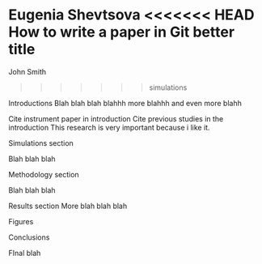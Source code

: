 Eugenia Shevtsova 
<<<<<<< HEAD
How to write a paper in Git better title
=======
John Smith 
>>>>>>> simulations

Introductions
Blah blah blah blahhh more blahhh and even more blahh

Cite instrument paper in introduction
Cite previous studies in the introduction
This research is very important because i like it.

Simulations section 

Blah blah blah

Methodology section 

Blah blah blah 

Results section
More blah blah blah 

Figures

Conclusions 

FInal blah 
 